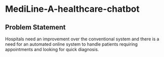 # MediLine-A-healthcare-chatbot


## Problem Statement
Hospitals need an improvement over the conventional system and there is a need for
an automated online system to handle patients requiring appointments and looking for
quick diagnosis.
